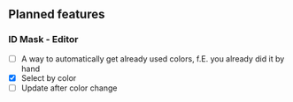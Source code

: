## Planned features

### ID Mask - Editor
- [ ] A way to automatically get already used colors, f.E. you already did it by hand
- [X] Select by color
- [ ] Update after color change